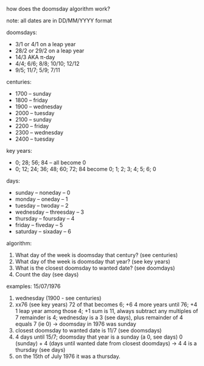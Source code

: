 how does the doomsday algorithm work?

note: all dates are in DD/MM/YYYY format

doomsdays: 	
* 3/1 or 4/1 on a leap year
* 28/2 or 29/2 on a leap year
* 14/3 AKA π-day
* 4/4; 6/6; 8/8; 10/10; 12/12
* 9/5; 11/7; 5/9; 7/11

centuries:	
* 1700 – sunday
* 1800 – friday
* 1900 – wednesday
* 2000 – tuesday
* 2100 – sunday
* 2200 – friday
* 2300 – wednesday
* 2400 – tuesday

key years:
* 0; 28; 56; 84 – all become 0
* 0; 12; 24; 36; 48; 60; 72; 84 become 0;  1;  2;  3;  4;  5;  6;  0

days:
* sunday – noneday – 0
* monday – oneday – 1
* tuesday – twoday – 2
* wednesday – threesday – 3
* thursday – foursday – 4
* friday – fiveday – 5
* saturday – sixaday – 6

algorithm:
1.	What day of the week is doomsday that century? (see centuries)
2.	What day of the week is doomsday that year? (see key years)
3.	What is the closest doomsday to wanted date? (see doomdays)
4.	Count the day (see days)

examples:
15/07/1976
1. wednesday (1900 - see centuries)
2. xx76 (see key years)
  72 of that becomes 6;       +6
  4 more years until 76;      +4
  1 leap year among those 4;  +1
  sum is 11, always subtract any multiples of 7
  remainder is 4;
  wednesday is a 3 (see days), plus remainder of 4 equals 7 (ie 0) -> 
  doomsday in 1976 was sunday
3. closest doomsday to wanted date is 11/7 (see doomsdays)
4. 4 days until 15/7;
  doomsday that year is a sunday (a 0, see days)
  0 (sunday) + 4 (days until wanted date from closest doomdays) -> 4
  4 is a thursday (see days)
5. on the 15th of July 1976 it was a thursday.
